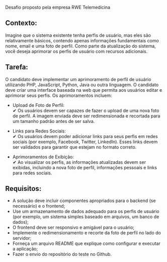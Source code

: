 Desafio proposto pela empresa RWE Telemedicina

## Contexto:
Imagine que o sistema existente tenha perfis de usuário, mas eles são relativamente básicos, contendo apenas informações fundamentais como nome, email e uma foto de perfil. Como parte da atualização do sistema, você deseja aprimorar os perfis de usuário com recursos adicionais.

## Tarefa:
O candidato deve implementar um aprimoramento de perfil de usuário utilizando PHP, JavaScript, Python, Java ou outra linguagem. O candidato deve criar uma interface baseada na web que permita aos usuários editar e aprimorar seus perfis. Os aprimoramentos incluem:

  - Upload de Foto de Perfil: <br>
    ✔ Os usuários devem ser capazes de fazer o upload de uma nova foto de perfil. A imagem enviada deve ser redimensionada e recortada para um tamanho padrão antes de ser salva.

  - Links para Redes Sociais: <br>
    ✔ Os usuários devem poder adicionar links para seus perfis em redes sociais (por exemplo, Facebook, Twitter, LinkedIn). Esses links devem ser validados para garantir que estejam no formato correto.

  - Aprimoramentos de Exibição: <br>
    ✔ Ao visualizar os perfis, as informações atualizadas devem ser exibidas, incluindo a nova foto de perfil, informações pessoais e links para redes sociais.

## Requisitos:
  - A solução deve incluir componentes apropriados para o backend (se necessário) e o frontend;
  - Use um armazenamento de dados adequado para os perfis de usuário (por exemplo, um sistema simples baseado em arquivos, um banco de dados);
  - O frontend deve ser responsivo e amigável para o usuário;
  - Implemente o redimensionamento e recorte da foto de perfil no lado do servidor;
  - Forneça um arquivo README que explique como configurar e executar a aplicação;
  - Fazer o envio do repositório do teste no Github.
